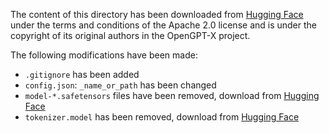 The content of this directory has been downloaded from [Hugging Face](https://huggingface.co/openGPT-X/Teuken-7B-instruct-commercial-v0.4/tree/e91cc26f0a5b1082c1375fd161ccb8cc0a05b291) under the terms and conditions of the Apache 2.0 license and is under the copyright of its original authors in the OpenGPT-X project.

The following modifications have been made:

- `.gitignore` has been added
- `config.json`: `_name_or_path` has been changed
- `model-*.safetensors` files have been removed, download from [Hugging Face](https://huggingface.co/openGPT-X/Teuken-7B-instruct-commercial-v0.4/tree/e91cc26f0a5b1082c1375fd161ccb8cc0a05b291)
- `tokenizer.model` has been removed, download from [Hugging Face](https://huggingface.co/openGPT-X/Teuken-7B-instruct-commercial-v0.4/tree/e91cc26f0a5b1082c1375fd161ccb8cc0a05b291)
